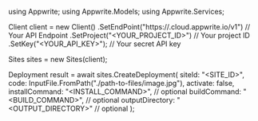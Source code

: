 using Appwrite;
using Appwrite.Models;
using Appwrite.Services;

Client client = new Client()
    .SetEndPoint("https://<REGION>.cloud.appwrite.io/v1") // Your API Endpoint
    .SetProject("<YOUR_PROJECT_ID>") // Your project ID
    .SetKey("<YOUR_API_KEY>"); // Your secret API key

Sites sites = new Sites(client);

Deployment result = await sites.CreateDeployment(
    siteId: "<SITE_ID>",
    code: InputFile.FromPath("./path-to-files/image.jpg"),
    activate: false,
    installCommand: "<INSTALL_COMMAND>", // optional
    buildCommand: "<BUILD_COMMAND>", // optional
    outputDirectory: "<OUTPUT_DIRECTORY>" // optional
);